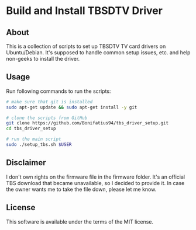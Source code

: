 # Build and Install TBSDTV Driver

## About
This is a collection of scripts to set up TBSDTV TV card drivers on Ubuntu/Debian.
It's supposed to handle common setup issues, etc. and help non-geeks to install the driver.

## Usage
Run following commands to run the scripts:

```sh
# make sure that git is installed
sudo apt-get update && sudo apt-get install -y git

# clone the scripts from GitHub
git clone https://github.com/Bonifatius94/tbs_driver_setup.git
cd tbs_driver_setup

# run the main script
sudo ./setup_tbs.sh $USER
```

## Disclaimer
I don't own rights on the firmware file in the firmware folder. It's an
official TBS download that became unavailable, so I decided to provide it.
In case the owner wants me to take the file down, please let me know.

## License
This software is available under the terms of the MIT license.
